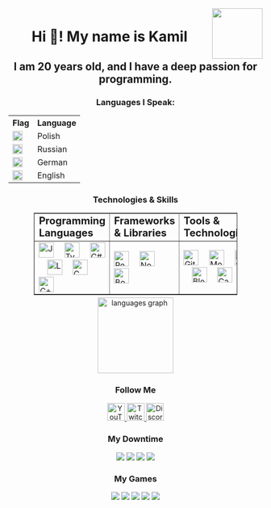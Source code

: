 <img align="right" height="100" src="https://i.ibb.co/Xk5nqPfc/Pasted-20240916-184059-preview-r.png" />

<h1 align="center">Hi 👋! My name is Kamil</h1>
<h2 align="center">I am 20 years old, and I have a deep passion for programming.</h2>

<h3 align="center">Languages I Speak:</h3>
<div align="center">
  <table>
    <tr>
      <th>Flag</th>
      <th>Language</th>
    </tr>
    <tr>
      <td>
        <img src="https://upload.wikimedia.org/wikipedia/en/1/12/Flag_of_Poland.svg" 
             style="height: 20px; width: auto;" 
             alt="Polish flag" />
      </td>
      <td>Polish</td>
    </tr>
    <tr>
      <td>
        <img src="https://upload.wikimedia.org/wikipedia/en/f/f3/Flag_of_Russia.svg" 
             style="height: 20px; width: auto;" 
             alt="Russian flag" />
      </td>
      <td>Russian</td>
    </tr>
    <tr>
      <td>
        <img src="https://upload.wikimedia.org/wikipedia/en/b/ba/Flag_of_Germany.svg" 
             style="height: 20px; width: auto;" 
             alt="German flag" />
      </td>
      <td>German</td>
    </tr>
    <tr>
      <td>
        <img src="https://upload.wikimedia.org/wikipedia/en/thumb/a/ae/Flag_of_the_United_Kingdom.svg/2560px-Flag_of_the_United_Kingdom.svg.png" 
             style="height: 20px; width: auto;" 
             alt="English flag" />
      </td>
      <td>English</td>
    </tr>
  </table>
</div>

<h3 align="center">Technologies & Skills</h3>
<div align="center">
  <table border="1px solid black" style="margin: 5px; width: 80%">
    <tr>
      <td><b style="font-size:20px">Programming Languages</b></td>
      <td><b style="font-size:20px">Frameworks & Libraries</b></td>
      <td><b style="font-size:20px">Tools & Technologies</b></td>
    </tr>
    <tr>
      <td>
        <img src="https://cdn.jsdelivr.net/gh/devicons/devicon/icons/javascript/javascript-original.svg" height="30" alt="JavaScript logo" />
        <img width="12" />
        <img src="https://cdn.jsdelivr.net/gh/devicons/devicon/icons/typescript/typescript-original.svg" height="30" alt="TypeScript logo" />
        <img width="12" />
        <img src="https://cdn.jsdelivr.net/gh/devicons/devicon/icons/csharp/csharp-original.svg" height="30" alt="C#" />
        <img width="12" />
        <img src="https://cdn.jsdelivr.net/gh/devicons/devicon/icons/lua/lua-original.svg" height="30" alt="Lua logo" />
        <img width="12" />
        <img src="https://cdn.jsdelivr.net/gh/devicons/devicon/icons/c/c-original.svg" height="30" alt="C logo" />
        <img width="12" />
        <img src="https://cdn.jsdelivr.net/gh/devicons/devicon/icons/cplusplus/cplusplus-original.svg" height="30" alt="C++ logo" />
      </td>
      <td>
        <img src="https://cdn.jsdelivr.net/gh/devicons/devicon/icons/react/react-original.svg" height="30" alt="React logo" />
        <img width="12" />
        <img src="https://cdn.jsdelivr.net/gh/devicons/devicon/icons/nodejs/nodejs-original.svg" height="30" alt="Node.js logo" />
        <img width="12" />
        <img src="https://cdn.jsdelivr.net/gh/devicons/devicon/icons/bootstrap/bootstrap-original.svg" height="30" alt="Bootstrap logo" />
      </td>
      <td>
        <img src="https://cdn.jsdelivr.net/gh/devicons/devicon/icons/git/git-original.svg" height="30" alt="Git logo" />
        <img width="12" />
        <img src="https://cdn.jsdelivr.net/gh/devicons/devicon/icons/mongodb/mongodb-original.svg" height="30" alt="MongoDB logo" />
        <img width="12" />
        <img src="https://cdn.jsdelivr.net/gh/devicons/devicon/icons/figma/figma-original.svg" height="30" alt="Figma logo" />
        <img width="12" />
        <img src="https://cdn.jsdelivr.net/gh/devicons/devicon/icons/blender/blender-original.svg" height="30" alt="Blender logo" />
        <img width="12" />
        <img src="https://cdn.jsdelivr.net/gh/devicons/devicon/icons/canva/canva-original.svg" height="30" alt="Canva logo" />
      </td>
    </tr>
  </table>
</div>

<div align="center">
  <img src="https://github-readme-stats.vercel.app/api/top-langs?username=AtakamiTM&locale=en&hide_title=false&layout=compact&card_width=320&langs_count=5&theme=dracula&hide_border=false" height="150" alt="languages graph"  />
</div>

<h3 align="center">Follow Me</h3>
<div align="center">
  <a href="https://www.youtube.com/@PanNome" target="_blank">
    <img src="https://img.shields.io/static/v1?message=Youtube&logo=youtube&label=&color=FF0000&logoColor=white&labelColor=&style=for-the-badge" height="35" alt="YouTube logo" />
  </a>
  <a href="https://www.twitch.tv/pan_nome" target="_blank">
    <img src="https://img.shields.io/static/v1?message=Twitch&logo=twitch&label=&color=9146FF&logoColor=white&labelColor=&style=for-the-badge" height="35" alt="Twitch logo" />
  </a>
  <a href="pannome" target="_blank">
    <img src="https://img.shields.io/static/v1?message=Discord&logo=discord&label=&color=7289DA&logoColor=white&labelColor=&style=for-the-badge" height="35" alt="Discord logo" />
  </a>
</div>

<h3 align="center">My Downtime</h3>
<div align="center">
  <img src="https://img.shields.io/badge/Amazon%20Prime-00A8E1?style=for-the-badge&logo=netflix&logoColor=white" />
  <img src="https://img.shields.io/badge/Netflix-E50914?style=for-the-badge&logo=netflix&logoColor=white" />
  <img src="https://img.shields.io/badge/Steam-000000?style=for-the-badge&logo=steam&logoColor=white" />
  <img src="https://img.shields.io/badge/Spotify-1ED760?&style=for-the-badge&logo=spotify&logoColor=white" />
</div>

<h3 align="center">My Games</h3>
<div align="center">
  <img src="https://img.shields.io/badge/Valorant-FF4655?style=for-the-badge&logo=valorant&logoColor=white" />
  <img src="https://img.shields.io/badge/Counter%20Strike%202-000000?style=for-the-badge&logo=counter-strike&logoColor=white" />
  <img src="https://img.shields.io/badge/Minecraft-62B47A?style=for-the-badge&logo=minecraft&logoColor=white" />
  <img src="https://img.shields.io/badge/Terraria-4E7B38?style=for-the-badge&logo=terraria&logoColor=white" />
  <img src="https://img.shields.io/badge/The%20Witcher%203-A70B06?style=for-the-badge&logo=thewitcher&logoColor=white" />
</div>
